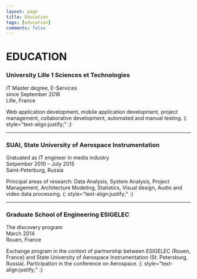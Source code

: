 ```yaml
---
layout: page
title: Education
tags: [education]
comments: false
---
```


# EDUCATION

### University Lille 1 Sciences et Technologies
IT Master degree, E-Services  
since September 2016  
Lille, France

Web application development, mobile application development, project management, collaborative development, automated and manual testing.
{: style="text-align:justify;" :}

* * *

### SUAI, State University of Aerospace Instrumentation
Gratuated as IT engineer in media industry  
Setpember 2010 – July 2015  
Saint-Peterburg, Russia

Principal areas of research: Data Analysis, System Analysis, Project Management, Architecture Modeling, Statistics, Visual design, Audio and video data processing.
{: style="text-align:justify;" :}

* * *

### Graduate School of Engineering ESIGELEC
The discovery program  
March 2014  
Rouen, France

Exchange program in the context of partnership between ESIGELEC (Rouen, France) and State University of Aerospace Instrumentation (St. Petersburg, Russia). Participation in the conference on Aerospace.
{: style="text-align:justify;" :}
